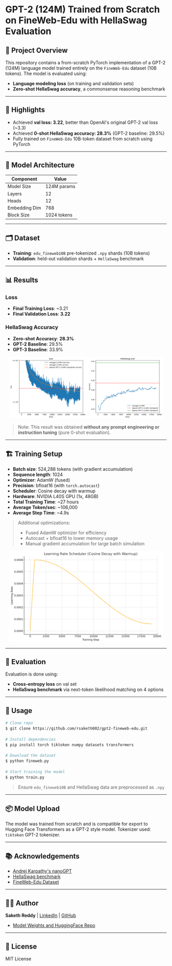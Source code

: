 # GPT-2 (124M) Trained from Scratch on FineWeb-Edu with HellaSwag Evaluation

## 📌 Project Overview

This repository contains a from-scratch PyTorch implementation of a GPT-2 (124M) language model trained entirely on the `FineWeb-Edu` dataset (10B tokens). The model is evaluated using:

- **Language modeling loss** (on training and validation sets)
- **Zero-shot HellaSwag accuracy**, a commonsense reasoning benchmark

---

## 🚀 Highlights

- Achieved **val loss: 3.22**, better than OpenAI's original GPT-2 val loss (\~3.3)
- Achieved **0-shot HellaSwag accuracy: 28.3%** (GPT-2 baseline: 29.5%)
- Fully trained on `FineWeb-Edu` 10B-token dataset from scratch using PyTorch

---

## 🧠 Model Architecture

| Component     | Value       |
| ------------- | ----------- |
| Model Size    | 124M params |
| Layers        | 12          |
| Heads         | 12          |
| Embedding Dim | 768         |
| Block Size    | 1024 tokens |

---

## 🗂️ Dataset

- **Training**: `edu_fineweb10B` pre-tokenized `.npy` shards (10B tokens)
- **Validation**: held-out validation shards + `HellaSwag` benchmark

---

## 📊 Results

### Loss

- **Final Training Loss**: \~3.21
- **Final Validation Loss**: **3.22**

### HellaSwag Accuracy

- **Zero-shot Accuracy**: **28.3%**
- **GPT-2 Baseline**: 29.5%
- **GPT-3 Baseline**: 33.9%

<p align="center">
  <img src="eval.png" alt="Train and validation Loss - HeHellaSwag Acc Curves and " width="480">
</p>

> Note: This result was obtained **without any prompt engineering or instruction tuning** (pure 0-shot evaluation).

---

## 🏗️ Training Setup

- **Batch size**: 524,288 tokens (with gradient accumulation)
- **Sequence length**: 1024
- **Optimizer**: AdamW (fused)
- **Precision**: bfloat16 (with `torch.autocast`)
- **Scheduler**: Cosine decay with warmup
- **Hardware**: NVIDIA L40S GPU (1x, 48GB)
- **Total Training Time**: \~27 hours
- **Average Token/sec**: \~106,000
- **Average Step Time**: \~4.9s

> Additional optimizations:
>
> - Fused AdamW optimizer for efficiency
> - Autocast + bfloat16 to lower memory usage
> - Manual gradient accumulation for large batch simulation

<p align="center">
  <img src="lr_scheduler.png" alt="Learning Rate Schedule" width="480">
</p>

---

## 🧪 Evaluation

Evaluation is done using:

- **Cross-entropy loss** on val set
- **HellaSwag benchmark** via next-token likelihood matching on 4 options

---

## 🧾 Usage

```bash
# Clone repo
$ git clone https://github.com/rsaketh002/gpt2-fineweb-edu.git

# Install dependencies
$ pip install torch tiktoken numpy datasets transformers

# Download the dataset
$ python fineweb.py

# Start training the model
$ python train.py

```

> Ensure `edu_fineweb10B` and HellaSwag data are preprocessed as `.npy`

---

## 📦 Model Upload

The model was trained from scratch and is compatible for export to Hugging Face Transformers as a GPT-2 style model. Tokenizer used: `tiktoken` GPT-2 tokenizer.

---

## 📚 Acknowledgements

- [Andrej Karpathy's nanoGPT](https://github.com/karpathy/nanoGPT)
- [HellaSwag benchmark](https://rowanzellers.com/hellaswag/)
- [FineWeb-Edu Dataset](https://huggingface.co/datasets/fineweb)

---

## 🧑‍💻 Author

**Saketh Reddy** | [LinkedIn](https://www.linkedin.com/in/gandeed-saketh-reddy-a1077a200/) | [GitHub](https://github.com/rsaketh002)
- [Model Weights and HuggingFace Repo](https://huggingface.co/saketh3628800/custom-gpt-124M/tree/main)
---

## 📜 License

MIT License
